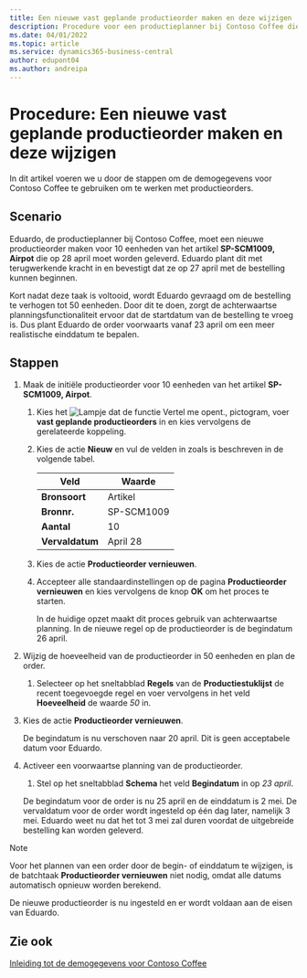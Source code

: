 ```yaml
---
title: Een nieuwe vast geplande productieorder maken en deze wijzigen
description: Procedure voor een productieplanner bij Contoso Coffee die een vast geplande productieorder wil maken en deze vervolgens wil wijzigen.
ms.date: 04/01/2022
ms.topic: article
ms.service: dynamics365-business-central
author: edupont04
ms.author: andreipa
---
```


# <a name="walkthrough-create-a-firm-planned-production-order-and-change-it"></a><a name="walkthrough-create-a-firm-planned-production-order-and-change-it"></a>Procedure: Een nieuwe vast geplande productieorder maken en deze wijzigen

In dit artikel voeren we u door de stappen om de demogegevens voor Contoso Coffee te gebruiken om te werken met productieorders.  

## <a name="scenario"></a><a name="scenario"></a>Scenario

Eduardo, de productieplanner bij Contoso Coffee, moet een nieuwe productieorder maken voor 10 eenheden van het artikel **SP-SCM1009, Airpot** die op 28 april moet worden geleverd. Eduardo plant dit met terugwerkende kracht in en bevestigt dat ze op 27 april met de bestelling kunnen beginnen.  

Kort nadat deze taak is voltooid, wordt Eduardo gevraagd om de bestelling te verhogen tot 50 eenheden. Door dit te doen, zorgt de achterwaartse planningsfunctionaliteit ervoor dat de startdatum van de bestelling te vroeg is. Dus plant Eduardo de order voorwaarts vanaf 23 april om een meer realistische einddatum te bepalen.  

## <a name="steps"></a><a name="steps"></a>Stappen

1. Maak de initiële productieorder voor 10 eenheden van het artikel **SP-SCM1009, Airpot**.

    1. Kies het ![Lampje dat de functie Vertel me opent.](../../media/ui-search/search_small.png "Vertel me wat u wilt doen"), pictogram, voer **vast geplande productieorders** in en kies vervolgens de gerelateerde koppeling.  

    2. Kies de actie **Nieuw** en vul de velden in zoals is beschreven in de volgende tabel.  

        |Veld  |Waarde  |
        |---------|---------|
        |**Bronsoort** |Artikel|
        |**Bronnr.** |SP-SCM1009|
        |**Aantal** |10|
        |**Vervaldatum**|April 28  |

    3. Kies de actie **Productieorder vernieuwen**.  

    4. Accepteer alle standaardinstellingen op de pagina **Productieorder vernieuwen** en kies vervolgens de knop **OK** om het proces te starten.  

        In de huidige opzet maakt dit proces gebruik van achterwaartse planning. In de nieuwe regel op de productieorder is de begindatum 26 april.  

2. Wijzig de hoeveelheid van de productieorder in 50 eenheden en plan de order.  

    1. Selecteer op het sneltabblad **Regels** van de **Productiestuklijst** de recent toegevoegde regel en voer vervolgens in het veld **Hoeveelheid** de waarde *50* in.  

3. Kies de actie **Productieorder vernieuwen**.  

    De begindatum is nu verschoven naar 20 april. Dit is geen acceptabele datum voor Eduardo.

4. Activeer een voorwaartse planning van de productieorder.

    1. Stel op het sneltabblad **Schema** het veld **Begindatum** in op *23 april*.

    De begindatum voor de order is nu 25 april en de einddatum is 2 mei. De vervaldatum voor de order wordt ingesteld op één dag later, namelijk 3 mei. Eduardo weet nu dat het tot 3 mei zal duren voordat de uitgebreide bestelling kan worden geleverd.

> [!NOTE]
> Voor het plannen van een order door de begin- of einddatum te wijzigen, is de batchtaak **Productieorder vernieuwen** niet nodig, omdat alle datums automatisch opnieuw worden berekend.

De nieuwe productieorder is nu ingesteld en er wordt voldaan aan de eisen van Eduardo.  

## <a name="see-also"></a><a name="see-also"></a>Zie ook

[Inleiding tot de demogegevens voor Contoso Coffee](../contoso-coffee-intro.md)  
